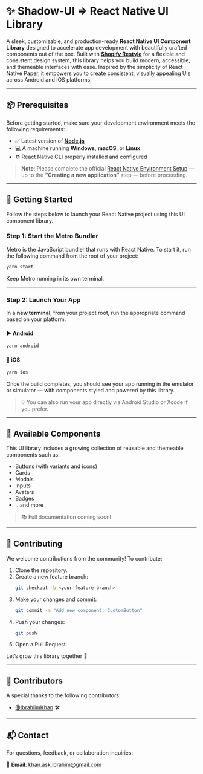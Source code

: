 
# ✨ Shadow-UI => React Native UI Library

A sleek, customizable, and production-ready **React Native UI Component Library** designed to accelerate app development with beautifully crafted components out of the box. Built with **[Shopify Restyle](https://github.com/Shopify/restyle)** for a flexible and consistent design system, this library helps you build modern, accessible, and themeable interfaces with ease. Inspired by the simplicity of React Native Paper, it empowers you to create consistent, visually appealing UIs across Android and iOS platforms.

---

## 📦 Prerequisites

Before getting started, make sure your development environment meets the following requirements:

- ✅ Latest version of **[Node.js](https://nodejs.org)**
- 💻 A machine running **Windows**, **macOS**, or **Linux**
- ⚙️ React Native CLI properly installed and configured

> **Note**: Please complete the official [React Native Environment Setup](https://reactnative.dev/docs/environment-setup) — up to the **“Creating a new application”** step — before proceeding.

---

## 🚀 Getting Started

Follow the steps below to launch your React Native project using this UI component library.

### Step 1: Start the Metro Bundler

Metro is the JavaScript bundler that runs with React Native. To start it, run the following command from the root of your project:

```bash
yarn start
```

Keep Metro running in its own terminal.

---

### Step 2: Launch Your App

In a **new terminal**, from your project root, run the appropriate command based on your platform:

#### ▶️ Android

```bash
yarn android
```

#### 🍎 iOS

```bash
yarn ios
```

Once the build completes, you should see your app running in the emulator or simulator — with components styled and powered by this library.

> 💡 You can also run your app directly via Android Studio or Xcode if you prefer.

---

## 🧩 Available Components

This UI library includes a growing collection of reusable and themeable components such as:

- Buttons (with variants and icons)
- Cards
- Modals
- Inputs
- Avatars
- Badges
- ...and more

> 📚 Full documentation coming soon!

---

## 🤝 Contributing

We welcome contributions from the community! To contribute:

1. Clone the repository.
2. Create a new feature branch:  
   ```bash
   git checkout -b <your-feature-branch>
   ```
3. Make your changes and commit:  
   ```bash
   git commit -m "Add new component: CustomButton"
   ```
4. Push your changes:  
   ```bash
   git push
   ```
5. Open a Pull Request.

Let’s grow this library together 🚀

---

## 👥 Contributors

A special thanks to the following contributors:

- [@IbrahiimKhan](https://github.com/IbrahiimKhan) 🛠️

---

## 📬 Contact

For questions, feedback, or collaboration inquiries:

📧 **Email**: [khan.ask.ibrahim@gmail.com](mailto:khan.ask.ibrahim@gmail.com)
